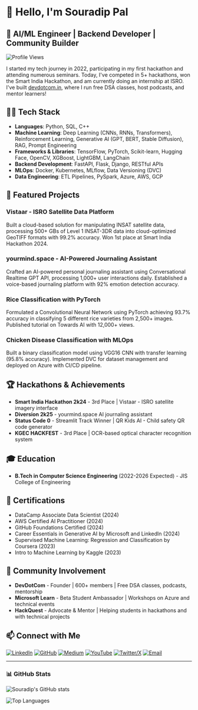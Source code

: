 # 👋 Hello, I'm Souradip Pal

## 🧠 AI/ML Engineer | Backend Developer | Community Builder

![Profile Views](https://komarev.com/ghpvc/?username=Souradip121&color=brightgreen)

I started my tech journey in 2022, participating in my first hackathon and attending numerous seminars. Today, I've competed in 5+ hackathons, won the Smart India Hackathon, and am currently doing an internship at ISRO. I've built [devdotcom.in](https://devdotcom.in), where I run free DSA classes, host podcasts, and mentor learners!

## 👨‍💻 Tech Stack

- **Languages**: Python, SQL, C++
- **Machine Learning**: Deep Learning (CNNs, RNNs, Transformers), Reinforcement Learning, Generative AI (GPT, BERT, Stable Diffusion), RAG, Prompt Engineering
- **Frameworks & Libraries**: TensorFlow, PyTorch, Scikit-learn, Hugging Face, OpenCV, XGBoost, LightGBM, LangChain
- **Backend Development**: FastAPI, Flask, Django, RESTful APIs
- **MLOps**: Docker, Kubernetes, MLflow, Data Versioning (DVC)
- **Data Engineering**: ETL Pipelines, PySpark, Azure, AWS, GCP

## 🚀 Featured Projects

### Vistaar - ISRO Satellite Data Platform
Built a cloud-based solution for manipulating INSAT satellite data, processing 500+ GBs of Level 1 INSAT-3DR data into cloud-optimized GeoTIFF formats with 99.2% accuracy. Won 1st place at Smart India Hackathon 2024.

### yourmind.space - AI-Powered Journaling Assistant
Crafted an AI-powered personal journaling assistant using Conversational Realtime GPT API, processing 1,000+ user interactions daily. Established a voice-based journaling platform with 92% emotion detection accuracy.

### Rice Classification with PyTorch
Formulated a Convolutional Neural Network using PyTorch achieving 93.7% accuracy in classifying 5 different rice varieties from 2,500+ images. Published tutorial on Towards AI with 12,000+ views.

### Chicken Disease Classification with MLOps
Built a binary classification model using VGG16 CNN with transfer learning (95.8% accuracy). Implemented DVC for dataset management and deployed on Azure with CI/CD pipeline.

## 🏆 Hackathons & Achievements

- **Smart India Hackathon 2k24** - 3rd Place | Vistaar - ISRO satellite imagery interface
- **Diversion 2k25** - yourmind.space AI journaling assistant
- **Status Code 0** - Streamlit Track Winner | QR Kids AI - Child safety QR code generator
- **KGEC HACKFEST** - 3rd Place | OCR-based optical character recognition system

## 🎓 Education

- **B.Tech in Computer Science Engineering** (2022-2026 Expected) - JIS College of Engineering

## 📜 Certifications

- DataCamp Associate Data Scientist (2024)
- AWS Certified AI Practitioner (2024)
- GitHub Foundations Certified (2024)
- Career Essentials in Generative AI by Microsoft and LinkedIn (2024)
- Supervised Machine Learning: Regression and Classification by Coursera (2023)
- Intro to Machine Learning by Kaggle (2023)

## 🌱 Community Involvement

- **DevDotCom** - Founder | 600+ members | Free DSA classes, podcasts, mentorship
- **Microsoft Learn** - Beta Student Ambassador | Workshops on Azure and technical events
- **HackQuest** - Advocate & Mentor | Helping students in hackathons and with technical projects

## 📫 Connect with Me

[![LinkedIn](https://img.shields.io/badge/-LinkedIn-0077B5?style=flat-square&logo=linkedin&logoColor=white)](https://linkedin.com/in/souradip-pal-codes)
[![GitHub](https://img.shields.io/badge/-GitHub-181717?style=flat-square&logo=github&logoColor=white)](https://github.com/Souradip121)
[![Medium](https://img.shields.io/badge/-Medium-12100E?style=flat-square&logo=medium&logoColor=white)](https://medium.com/@souradip1000)
[![YouTube](https://img.shields.io/badge/-YouTube-FF0000?style=flat-square&logo=youtube&logoColor=white)](https://www.youtube.com/@devdotcomm)
[![Twitter/X](https://img.shields.io/badge/-Twitter-1DA1F2?style=flat-square&logo=twitter&logoColor=white)](https://x.com/souradip3000)
[![Email](https://img.shields.io/badge/-Email-D14836?style=flat-square&logo=gmail&logoColor=white)](mailto:souradip.pal.ai@gmail.com)

---

### 📊 GitHub Stats

![Souradip's GitHub stats](https://github-readme-stats.vercel.app/api?username=Souradip121&show_icons=true&theme=radical)

![Top Languages](https://github-readme-stats.vercel.app/api/top-langs/?username=Souradip121&layout=compact&theme=radical)
